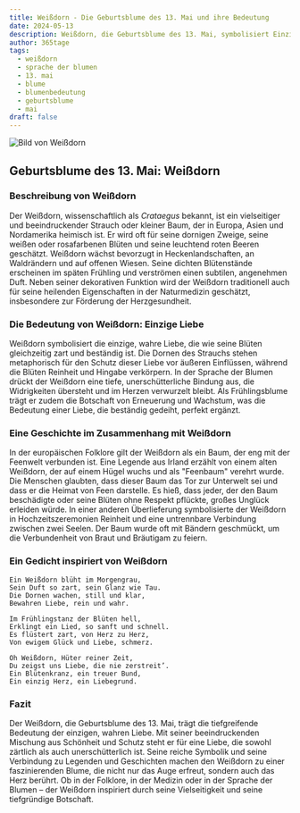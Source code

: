 ```yaml
---
title: Weißdorn - Die Geburtsblume des 13. Mai und ihre Bedeutung
date: 2024-05-13
description: Weißdorn, die Geburtsblume des 13. Mai, symbolisiert Einzige Liebe. Erfahre mehr über ihre Geschichte, Bedeutung und Symbolik in der Sprache der Blumen.
author: 365tage
tags:
  - weißdorn
  - sprache der blumen
  - 13. mai
  - blume
  - blumenbedeutung
  - geburtsblume
  - mai
draft: false
---
```


![Bild von Weißdorn](https://cdn.pixabay.com/photo/2023/05/06/08/44/crataegus-7973879_640.jpg#center)


## Geburtsblume des 13. Mai: Weißdorn

### Beschreibung von Weißdorn

Der Weißdorn, wissenschaftlich als _Crataegus_ bekannt, ist ein vielseitiger und beeindruckender Strauch oder kleiner Baum, der in Europa, Asien und Nordamerika heimisch ist. Er wird oft für seine dornigen Zweige, seine weißen oder rosafarbenen Blüten und seine leuchtend roten Beeren geschätzt. Weißdorn wächst bevorzugt in Heckenlandschaften, an Waldrändern und auf offenen Wiesen. Seine dichten Blütenstände erscheinen im späten Frühling und verströmen einen subtilen, angenehmen Duft. Neben seiner dekorativen Funktion wird der Weißdorn traditionell auch für seine heilenden Eigenschaften in der Naturmedizin geschätzt, insbesondere zur Förderung der Herzgesundheit.

### Die Bedeutung von Weißdorn: Einzige Liebe

Weißdorn symbolisiert die einzige, wahre Liebe, die wie seine Blüten gleichzeitig zart und beständig ist. Die Dornen des Strauchs stehen metaphorisch für den Schutz dieser Liebe vor äußeren Einflüssen, während die Blüten Reinheit und Hingabe verkörpern. In der Sprache der Blumen drückt der Weißdorn eine tiefe, unerschütterliche Bindung aus, die Widrigkeiten übersteht und im Herzen verwurzelt bleibt. Als Frühlingsblume trägt er zudem die Botschaft von Erneuerung und Wachstum, was die Bedeutung einer Liebe, die beständig gedeiht, perfekt ergänzt.

### Eine Geschichte im Zusammenhang mit Weißdorn

In der europäischen Folklore gilt der Weißdorn als ein Baum, der eng mit der Feenwelt verbunden ist. Eine Legende aus Irland erzählt von einem alten Weißdorn, der auf einem Hügel wuchs und als "Feenbaum" verehrt wurde. Die Menschen glaubten, dass dieser Baum das Tor zur Unterwelt sei und dass er die Heimat von Feen darstelle. Es hieß, dass jeder, der den Baum beschädigte oder seine Blüten ohne Respekt pflückte, großes Unglück erleiden würde. In einer anderen Überlieferung symbolisierte der Weißdorn in Hochzeitszeremonien Reinheit und eine untrennbare Verbindung zwischen zwei Seelen. Der Baum wurde oft mit Bändern geschmückt, um die Verbundenheit von Braut und Bräutigam zu feiern.

### Ein Gedicht inspiriert von Weißdorn

```
Ein Weißdorn blüht im Morgengrau,  
Sein Duft so zart, sein Glanz wie Tau.  
Die Dornen wachen, still und klar,  
Bewahren Liebe, rein und wahr.  

Im Frühlingstanz der Blüten hell,  
Erklingt ein Lied, so sanft und schnell.  
Es flüstert zart, von Herz zu Herz,  
Von ewigem Glück und Liebe, schmerz.  

Oh Weißdorn, Hüter reiner Zeit,  
Du zeigst uns Liebe, die nie zerstreit’.  
Ein Blütenkranz, ein treuer Bund,  
Ein einzig Herz, ein Liebegrund.  
```

### Fazit

Der Weißdorn, die Geburtsblume des 13. Mai, trägt die tiefgreifende Bedeutung der einzigen, wahren Liebe. Mit seiner beeindruckenden Mischung aus Schönheit und Schutz steht er für eine Liebe, die sowohl zärtlich als auch unerschütterlich ist. Seine reiche Symbolik und seine Verbindung zu Legenden und Geschichten machen den Weißdorn zu einer faszinierenden Blume, die nicht nur das Auge erfreut, sondern auch das Herz berührt. Ob in der Folklore, in der Medizin oder in der Sprache der Blumen – der Weißdorn inspiriert durch seine Vielseitigkeit und seine tiefgründige Botschaft.
